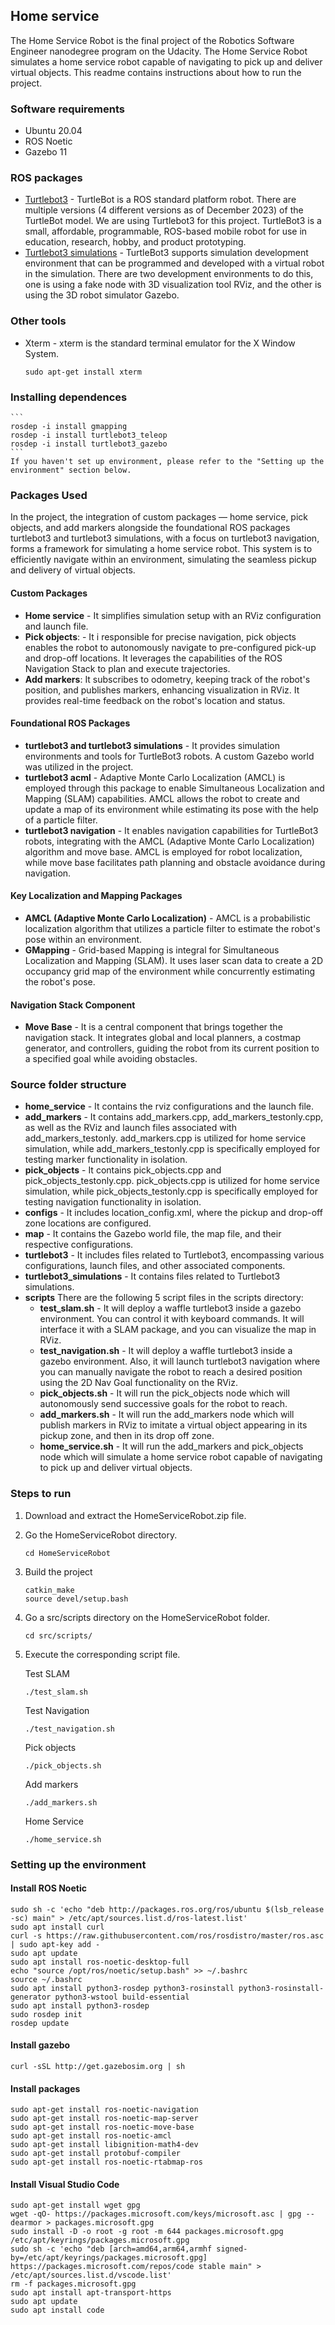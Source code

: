 ## Home service

The Home Service Robot is the final project of the Robotics Software Engineer nanodegree program on the Udacity.
The Home Service Robot simulates a home service robot capable of navigating to pick up and deliver virtual objects.
This readme contains instructions about how to run the project.

### Software requirements
 - Ubuntu 20.04
 - ROS Noetic
 - Gazebo 11

### ROS packages
 - [Turtlebot3](https://github.com/ROBOTIS-GIT/turtlebot3) - TurtleBot is a ROS standard platform robot. There are multiple versions (4 different versions as of December 2023) of the TurtleBot model. We are using Turtlebot3 for this project. TurtleBot3 is a small, affordable, programmable, ROS-based mobile robot for use in education, research, hobby, and product prototyping.
 - [Turtlebot3 simulations](https://github.com/ROBOTIS-GIT/turtlebot3_simulations) - TurtleBot3 supports simulation development environment that can be programmed and developed with a virtual robot in the simulation. There are two development environments to do this, one is using a fake node with 3D visualization tool RViz, and the other is using the 3D robot simulator Gazebo.

### Other tools
 - Xterm - xterm is the standard terminal emulator for the X Window System.
    ```
    sudo apt-get install xterm
    ```

### Installing dependences

    ```
    rosdep -i install gmapping
    rosdep -i install turtlebot3_teleop
    rosdep -i install turtlebot3_gazebo
    ```
    If you haven't set up environment, please refer to the "Setting up the environment" section below.

### Packages Used

In the project, the integration of custom packages — home service, pick objects, and add markers alongside the foundational ROS packages turtlebot3 and turtlebot3 simulations, with a focus on turtlebot3 navigation, forms a  framework for simulating a home service robot. This system is to efficiently navigate within an environment, simulating the seamless pickup and delivery of virtual objects.

#### Custom Packages

- **Home service** - It simplifies simulation setup with an RViz configuration and launch file.
- **Pick objects**: - It i responsible for precise navigation, pick objects enables the robot to autonomously navigate to pre-configured pick-up and drop-off locations. It leverages the capabilities of the ROS Navigation Stack to plan and execute trajectories.
- **Add markers**: It subscribes to odometry, keeping track of the robot's position, and publishes markers, enhancing visualization in RViz. It provides real-time feedback on the robot's location and status.

#### Foundational ROS Packages

- **turtlebot3 and turtlebot3 simulations** - It provides simulation environments and tools for TurtleBot3 robots. A custom Gazebo world was utilized in the project.
- **turtlebot3 acml** - Adaptive Monte Carlo Localization (AMCL) is employed through this package to enable Simultaneous Localization and Mapping (SLAM) capabilities. AMCL allows the robot to create and update a map of its environment while estimating its pose with the help of a particle filter.
- **turtlebot3 navigation** - It enables navigation capabilities for TurtleBot3 robots, integrating with the AMCL (Adaptive Monte Carlo Localization) algorithm and move base. AMCL is employed for robot localization, while move base facilitates path planning and obstacle avoidance during navigation.

#### Key Localization and Mapping Packages

 - **AMCL (Adaptive Monte Carlo Localization)** - AMCL is a probabilistic localization algorithm that utilizes a particle filter to estimate the robot's pose within an environment. 
 - **GMapping** - Grid-based Mapping is integral for Simultaneous Localization and Mapping (SLAM). It uses laser scan data to create a 2D occupancy grid map of the environment while concurrently estimating the robot's pose.

 #### Navigation Stack Component
  - **Move Base** - It is a central component that brings together the navigation stack. It integrates global and local planners, a costmap generator, and controllers, guiding the robot from its current position to a specified goal while avoiding obstacles.

### Source folder structure

- **home_service** - It contains the rviz configurations and the launch file.
- **add_markers** - It contains add_markers.cpp, add_markers_testonly.cpp, as well as the RViz and launch files associated with add_markers_testonly. add_markers.cpp is utilized for home service simulation, while add_markers_testonly.cpp is specifically employed for testing marker functionality in isolation.
- **pick_objects** - It contains pick_objects.cpp and pick_objects_testonly.cpp. pick_objects.cpp is utilized for home service simulation, while pick_objects_testonly.cpp is specifically employed for testing navigation functionality in isolation.
- **configs** - It includes location_config.xml, where the pickup and drop-off zone locations are configured.
- **map** - It contains the Gazebo world file, the map file, and their respective configurations.
- **turtlebot3** - It includes files related to Turtlebot3, encompassing various configurations, launch files, and other associated components.
- **turtlebot3_simulations** - It contains files related to Turtlebot3 simulations.
- **scripts**  There are the following 5 script files in the scripts directory:
  - **test_slam.sh** - It will deploy a waffle turtlebot3 inside a gazebo environment. You can control it with keyboard commands. 
 It will interface it with a SLAM package, and you can visualize the map in RViz.
  - **test_navigation.sh** - It will deploy a waffle turtlebot3 inside a gazebo environment. Also, it will launch turtlebot3 navigation where you can manually navigate the robot to reach a desired position using the 2D Nav Goal functionality on the RViz.
  - **pick_objects.sh** - It will run the pick_objects node which will autonomously send successive goals for the robot to reach.
  - **add_markers.sh** - It will run the add_markers node which will publish markers in RViz to imitate a virtual object appearing in its pickup zone, and then in its drop off zone.
  - **home_service.sh** - It will run the add_markers and pick_objects node which will simulate a home service robot capable of navigating to pick up and deliver virtual objects.

### Steps to run

1. Download and extract the HomeServiceRobot.zip file.
2. Go the HomeServiceRobot directory.
    ```
    cd HomeServiceRobot
    ```
3. Build the project
    ```
    catkin_make
    source devel/setup.bash
    ```
4. Go a src/scripts directory on the HomeServiceRobot folder.
    ```
    cd src/scripts/
    ```
5. Execute the corresponding script file.

    Test SLAM
    ```
    ./test_slam.sh
    ```
    Test Navigation
    ```
    ./test_navigation.sh 
    ```
    Pick objects
    ```
    ./pick_objects.sh 
    ```
    Add markers
    ```
    ./add_markers.sh
    ```
    Home Service
    ```
    ./home_service.sh
    ```

### Setting up the environment

#### Install ROS Noetic 
 ```
 sudo sh -c 'echo "deb http://packages.ros.org/ros/ubuntu $(lsb_release -sc) main" > /etc/apt/sources.list.d/ros-latest.list'
 sudo apt install curl
 curl -s https://raw.githubusercontent.com/ros/rosdistro/master/ros.asc | sudo apt-key add -
 sudo apt update
 sudo apt install ros-noetic-desktop-full
 echo "source /opt/ros/noetic/setup.bash" >> ~/.bashrc
 source ~/.bashrc
 sudo apt install python3-rosdep python3-rosinstall python3-rosinstall-generator python3-wstool build-essential
 sudo apt install python3-rosdep
 sudo rosdep init
 rosdep update
 ```

 #### Install gazebo
 ```
 curl -sSL http://get.gazebosim.org | sh
 ```

 #### Install packages
 ```
 sudo apt-get install ros-noetic-navigation 
 sudo apt-get install ros-noetic-map-server 
 sudo apt-get install ros-noetic-move-base 
 sudo apt-get install ros-noetic-amcl
 sudo apt-get install libignition-math4-dev 
 sudo apt-get install protobuf-compiler
 sudo apt-get install ros-noetic-rtabmap-ros
 ```

 #### Install Visual Studio Code
 ```
 sudo apt-get install wget gpg
 wget -qO- https://packages.microsoft.com/keys/microsoft.asc | gpg --dearmor > packages.microsoft.gpg
 sudo install -D -o root -g root -m 644 packages.microsoft.gpg /etc/apt/keyrings/packages.microsoft.gpg
 sudo sh -c 'echo "deb [arch=amd64,arm64,armhf signed-by=/etc/apt/keyrings/packages.microsoft.gpg] https://packages.microsoft.com/repos/code stable main" > /etc/apt/sources.list.d/vscode.list'
 rm -f packages.microsoft.gpg
 sudo apt install apt-transport-https
 sudo apt update
 sudo apt install code
 ```
